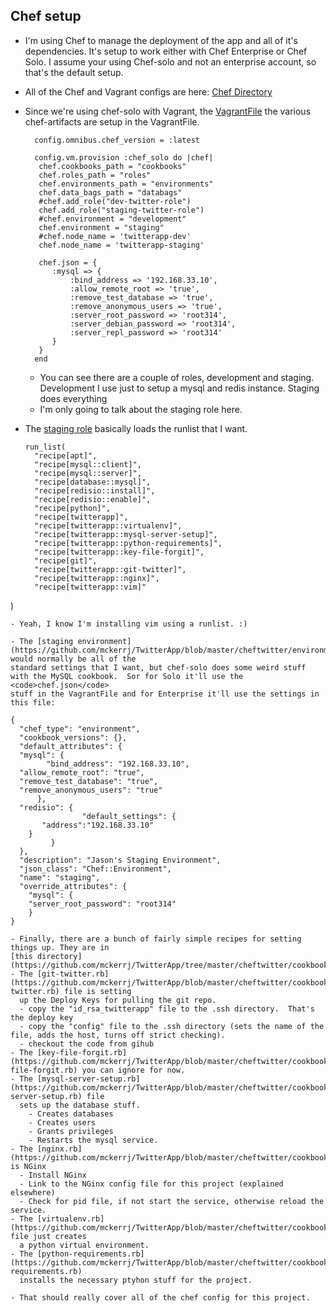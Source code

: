 ## Chef setup

- I'm using Chef to manage the deployment of the app and all of it's dependencies.  It's setup to work either with Chef Enterprise or Chef Solo.
  I assume your using Chef-solo and not an enterprise account, so that's the default setup.
- All of the Chef and Vagrant configs are here: [Chef Directory](https://github.com/mckerrj/TwitterApp/tree/master/cheftwitter)
- Since we're using chef-solo with Vagrant, the [VagrantFile](https://github.com/mckerrj/TwitterApp/blob/master/cheftwitter/Vagrantfile) the
  various chef-artifacts are setup in the VagrantFile.
  ```
    config.omnibus.chef_version = :latest

    config.vm.provision :chef_solo do |chef|
     chef.cookbooks_path = "cookbooks"
     chef.roles_path = "roles"
     chef.environments_path = "environments"
     chef.data_bags_path = "databags"
     #chef.add_role("dev-twitter-role")
     chef.add_role("staging-twitter-role")
     #chef.environment = "development"
     chef.environment = "staging"
     #chef.node_name = 'twitterapp-dev'
     chef.node_name = 'twitterapp-staging'

     chef.json = {
        :mysql => {
            :bind_address => '192.168.33.10',
            :allow_remote_root => 'true',
            :remove_test_database => 'true',
            :remove_anonymous_users => 'true',
            :server_root_password => 'root314',
            :server_debian_password => 'root314',
            :server_repl_password => 'root314'
        }
     }
    end
  ```

  - You can see there are a couple of roles, development and staging.  Development I use just to setup a mysql and redis instance.  Staging does everything
  - I'm only going to talk about the staging role here.

- The [staging role](https://github.com/mckerrj/TwitterApp/blob/master/cheftwitter/roles/staging-twitter-role.rb) basically loads the runlist that I want.
  ```
  run_list(
    "recipe[apt]",
    "recipe[mysql::client]",
    "recipe[mysql::server]",
    "recipe[database::mysql]",
    "recipe[redisio::install]",
    "recipe[redisio::enable]",
    "recipe[python]",
    "recipe[twitterapp]",
    "recipe[twitterapp::virtualenv]",
    "recipe[twitterapp::mysql-server-setup]",
    "recipe[twitterapp::python-requirements]",
    "recipe[twitterapp::key-file-forgit]",
    "recipe[git]",
    "recipe[twitterapp::git-twitter]",
    "recipe[twitterapp::nginx]",
    "recipe[twitterapp::vim]"
)
  ```
  - Yeah, I know I'm installing vim using a runlist. :)

- The [staging environment](https://github.com/mckerrj/TwitterApp/blob/master/cheftwitter/environments/staging.json) would normally be all of the
  standard settings that I want, but chef-solo does some weird stuff with the MySQL cookbook.  Sor for Solo it'll use the <code>chef.json</code>
  stuff in the VagrantFile and for Enterprise it'll use the settings in this file:
  ```
    {
      "chef_type": "environment",
      "cookbook_versions": {},
      "default_attributes": {
      "mysql": {
            "bind_address": "192.168.33.10",
      "allow_remote_root": "true",
      "remove_test_database": "true",
      "remove_anonymous_users": "true"
          },
      "redisio": {
                    "default_settings": {
           "address":"192.168.33.10"
        }
             }
      },
      "description": "Jason's Staging Environment",
      "json_class": "Chef::Environment",
      "name": "staging",
      "override_attributes": {
        "mysql": {
        "server_root_password": "root314"
        }
    }
  ```
- Finally, there are a bunch of fairly simple recipes for setting things up. They are in
  [this directory](https://github.com/mckerrj/TwitterApp/tree/master/cheftwitter/cookbooks/twitterapp/recipes)
  - The [git-twitter.rb](https://github.com/mckerrj/TwitterApp/blob/master/cheftwitter/cookbooks/twitterapp/recipes/git-twitter.rb) file is setting
    up the Deploy Keys for pulling the git repo.
    - copy the "id_rsa_twitterapp" file to the .ssh directory.  That's the deploy key
    - copy the "config" file to the .ssh directory (sets the name of the file, adds the host, turns off strict checking).
    - checkout the code from gihub
  - The [key-file-forgit.rb](https://github.com/mckerrj/TwitterApp/blob/master/cheftwitter/cookbooks/twitterapp/recipes/key-file-forgit.rb) you can ignore for now.
  - The [mysql-server-setup.rb](https://github.com/mckerrj/TwitterApp/blob/master/cheftwitter/cookbooks/twitterapp/recipes/mysql-server-setup.rb) file
    sets up the database stuff.
      - Creates databases
      - Creates users
      - Grants privileges
      - Restarts the mysql service.
  - The [nginx.rb](https://github.com/mckerrj/TwitterApp/blob/master/cheftwitter/cookbooks/twitterapp/recipes/nginx.rb) is NGinx
    - Install NGinx
    - Link to the NGinx config file for this project (explained elsewhere)
    - Check for pid file, if not start the service, otherwise reload the service.
  - The [virtualenv.rb](https://github.com/mckerrj/TwitterApp/blob/master/cheftwitter/cookbooks/twitterapp/recipes/virtualenv.rb) file just creates
    a python virtual environment.
  - The [python-requirements.rb](https://github.com/mckerrj/TwitterApp/blob/master/cheftwitter/cookbooks/twitterapp/recipes/python-requirements.rb)
    installs the necessary ptyhon stuff for the project.

- That should really cover all of the chef config for this project.


